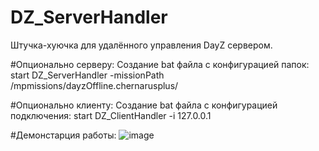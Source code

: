 # DZ_ServerHandler
Штучка-хуючка для удалённого управления DayZ сервером.

#Опционально серверу:
Создание bat файла с конфигурацией папок:
start DZ_ServerHandler -missionPath /mpmissions/dayzOffline.chernarusplus/

#Опционально клиенту:
Создание bat файла с конфигурацией подключения:
start DZ_ClientHandler -i 127.0.0.1

#Демонстарция работы:
![image](https://user-images.githubusercontent.com/67761888/196569897-e98888f7-5a51-4584-845f-27149781c3b3.png)
